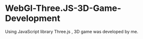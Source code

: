 # WebGl-Three.JS-3D-Game-Development
Using JavaScript library Three.js , 3D game was developed by me.
